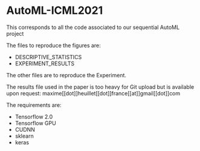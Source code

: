 # AutoML-ICML2021

This corresponds to all the code associated to our sequential AutoML project 

The files to reproduce the figures are:
- DESCRIPTIVE_STATISTICS
- EXPERIMENT_RESULTS

The other files are to reproduce the Experiment.

The results file used in the paper is too heavy for Git upload but is available upon request: maxime[[dot]]heuillet[[dot]]france[[at]]gmail[[dot]]com

The requirements are:
- Tensorflow 2.0
- Tensorflow GPU
- CUDNN
- sklearn
- keras
